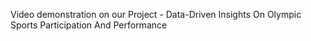 Video demonstration on our Project - Data-Driven Insights On Olympic Sports Participation And Performance
